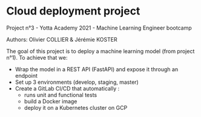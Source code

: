 # Cloud deployment project

Project n°3 - Yotta Academy 2021 - Machine Learning Engineer bootcamp

Authors: Olivier COLLIER & Jérémie KOSTER

The goal of this project is to deploy a machine learning model (from project n°1). To achieve that we:
- Wrap the model in a REST API (FastAPI) and expose it through an endpoint
- Set up 3 environments (develop, staging, master)
- Create a GitLab CI/CD that automatically :
    - runs unit and functional tests
    - build a Docker image
    - deploy it on a Kubernetes cluster on GCP
